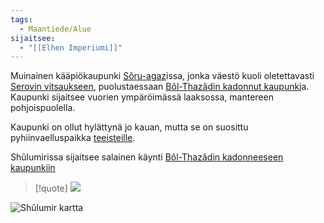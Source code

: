 ```yaml
---
tags:
  - Maantiede/Alue
sijaitsee:
  - "[[Elhen Imperiumi]]"
---
```

Muinainen kääpiökaupunki [Sôru-agaz](Sôru-agaz.md)issa, jonka väestö kuoli oletettavasti [Serovin vitsaukseen](Groteski%20kulkutauti.md), puolustaessaan [Bôl-Thazâdin kadonnut kaupunki](Bôl-Thazâdin%20kadonnut%20kaupunki.md)a. Kaupunki sijaitsee vuorien ympäröimässä laaksossa, mantereen pohjoispuolella.

Kaupunki on ollut hylättynä jo kauan, mutta se on suosittu pyhiinvaelluspaikka [teeisteille](Teeistit.md). 

Shûlumirissa sijaitsee salainen käynti [Bôl-Thazâdin kadonneeseen kaupunkiin](Bôl-Thazâdin%20kadonnut%20kaupunki.md)



>[!quote]
>![](Grozan%20diaari.md#^1ee1d0)


![Shûlumir kartta](Maps/Shûlumir%20kartta.png)